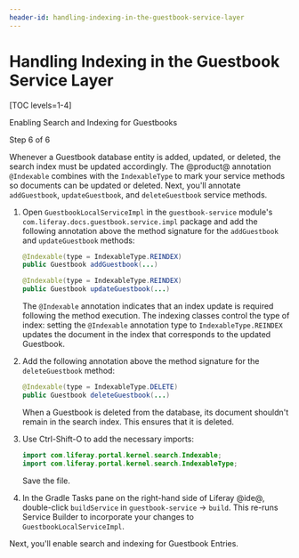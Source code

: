 ```yaml
---
header-id: handling-indexing-in-the-guestbook-service-layer
---
```


# Handling Indexing in the Guestbook Service Layer

[TOC levels=1-4]

<div class="learn-path-step row">
    <p id="stepTitle">Enabling Search and Indexing for Guestbooks</p><p>Step 6 of 6</p>
</div>

Whenever a Guestbook database entity is added, updated, or deleted, the search
index must be updated accordingly. The @product@ annotation `@Indexable`
combines with the `IndexableType` to mark your service methods so documents can
be updated or deleted. Next, you'll annotate `addGuestbook`, `updateGuestbook`,
and `deleteGuestbook` service methods. 

1.  Open `GuestbookLocalServiceImpl` in the `guestbook-service` module's 
    `com.liferay.docs.guestbook.service.impl` package and add the following 
    annotation above the method signature for the `addGuestbook` and 
    `updateGuestbook` methods:

    ```java
    @Indexable(type = IndexableType.REINDEX)
    public Guestbook addGuestbook(...)

    @Indexable(type = IndexableType.REINDEX)
    public Guestbook updateGuestbook(...)
    ```

    The `@Indexable` annotation indicates that an index update is required
    following the method execution. The indexing classes control the type of
    index: setting the `@Indexable` annotation type to `IndexableType.REINDEX`
    updates the document in the index that corresponds to the updated Guestbook. 

2.  Add the following annotation above the method signature for the 
    `deleteGuestbook` method: 

    ```java
    @Indexable(type = IndexableType.DELETE)
    public Guestbook deleteGuestbook(...)
    ```

    When a Guestbook is deleted from the database, its document shouldn't
    remain in the search index. This ensures that it is deleted.

3.  Use Ctrl-Shift-O to add the necessary imports:

    ```java
    import com.liferay.portal.kernel.search.Indexable;
    import com.liferay.portal.kernel.search.IndexableType;
    ```

    Save the file. 

4.  In the Gradle Tasks pane on the right-hand side of Liferay @ide@, 
    double-click `buildService` in `guestbook-service` &rarr; `build`. This 
    re-runs Service Builder to incorporate your changes to 
    `GuestbookLocalServiceImpl`. 

Next, you'll enable search and indexing for Guestbook Entries. 
